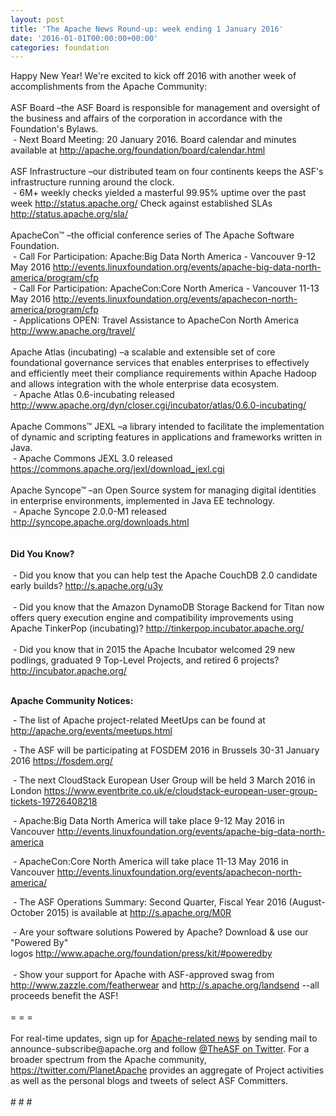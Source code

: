 ```yaml
---
layout: post
title: 'The Apache News Round-up: week ending 1 January 2016'
date: '2016-01-01T00:00:00+00:00'
categories: foundation
---
```

<div>Happy New Year! We're excited to kick off 2016 with another week of accomplishments from the Apache Community:</div> 
  <div><br /></div> 
  <div>ASF Board –the ASF Board is responsible for management and oversight of the business and affairs of the corporation in accordance with the Foundation's Bylaws.</div> 
  <div>&nbsp;- Next Board Meeting: 20 January 2016. Board calendar and minutes available at <a href="http://apache.org/foundation/board/calendar.html">http://apache.org/foundation/board/calendar.html</a></div> 
  <div><br /></div> 
  <div>ASF Infrastructure –our distributed team on four continents keeps the ASF's infrastructure running around the clock.</div> 
  <div>&nbsp;- 6M+ weekly checks yielded a masterful 99.95% uptime over the past week <a href="http://status.apache.org/">http://status.apache.org/</a> Check against established SLAs <a href="http://status.apache.org/sla/">http://status.apache.org/sla/</a></div> 
  <div><br /></div> 
  <div>ApacheCon™ –the official conference series of The Apache Software Foundation.</div> 
  <div>&nbsp;- Call For Participation: Apache:Big Data North America - Vancouver 9-12 May 2016 <a href="http://events.linuxfoundation.org/events/apache-big-data-north-america/program/cfp">http://events.linuxfoundation.org/events/apache-big-data-north-america/program/cfp</a></div> 
  <div>&nbsp;- Call For Participation: ApacheCon:Core North America - Vancouver 11-13 May 2016 <a href="http://events.linuxfoundation.org/events/apache-big-data-north-america/program/cfp">http://events.linuxfoundation.org/events/apachecon-north-america/program/cfp</a></div> 
  <div>&nbsp;- Applications OPEN: Travel Assistance to ApacheCon North America <a href="http://www.apache.org/travel/">http://www.apache.org/travel/</a></div> 
  <div><br /></div> 
  <div>Apache Atlas (incubating) –a scalable and extensible set of core foundational governance services that enables enterprises to effectively and efficiently meet their compliance requirements within Apache Hadoop and allows integration with the whole enterprise data ecosystem.</div> 
  <div>&nbsp;- Apache Atlas 0.6-incubating released <a href="http://www.apache.org/dyn/closer.cgi/incubator/atlas/0.6.0-incubating/">http://www.apache.org/dyn/closer.cgi/incubator/atlas/0.6.0-incubating/</a></div> 
  <div><br /></div> 
  <div>Apache Commons™ JEXL –a library intended to facilitate the implementation of dynamic and scripting features in applications and frameworks written in Java.</div> 
  <div>&nbsp;- Apache Commons JEXL 3.0 released <a href="https://commons.apache.org/jexl/download_jexl.cgi">https://commons.apache.org/jexl/download_jexl.cgi</a></div> 
  <div><br /></div> 
  <div>Apache Syncope™ –an Open Source system for managing digital identities in enterprise environments, implemented in Java EE technology.</div> 
  <div>&nbsp;- Apache Syncope 2.0.0-M1 released <a href="http://syncope.apache.org/downloads.html">http://syncope.apache.org/downloads.html</a></div> 
  <div><br /></div> 
  <div><br /></div> 
  <div><b>Did You Know?</b></div> 
  <div><br /></div> 
  <div>&nbsp;- Did you know that you can help test the Apache CouchDB 2.0 candidate early builds? <a href="http://s.apache.org/u3y">http://s.apache.org/u3y</a></div> 
  <div><br /></div> 
  <div>&nbsp;- Did you know that the Amazon DynamoDB Storage Backend for Titan now offers query execution engine and compatibility&nbsp;improvements using Apache TinkerPop (incubating)? <a href="http://tinkerpop.incubator.apache.org/">http://tinkerpop.incubator.apache.org/</a></div> 
  <div><br /></div> 
  <div>&nbsp;- Did you know that in 2015 the Apache Incubator welcomed 29 new podlings, graduated 9 Top-Level Projects, and retired 6 projects? <a href="http://incubator.apache.org/">http://incubator.apache.org/</a></div> 
  <p> </p> 
  <div> 
    <p> </p> 
    <div> 
      <p><strong><br />Apache Community Notices:</strong></p> 
      <p><strong></strong>&nbsp;- The list of Apache project-related MeetUps can be found at <a href="http://apache.org/events/meetups.html">http://apache.org/events/meetups.html</a></p> 
      <p>&nbsp;- The ASF will be participating at FOSDEM 2016 in Brussels 30-31 January 2016 <a href="https://fosdem.org/">https://fosdem.org/</a></p> 
    </div> 
    <p>&nbsp;- The next CloudStack European User Group will be held 3 March 2016 in London&nbsp;<a href="https://www.eventbrite.co.uk/e/cloudstack-european-user-group-tickets-19726408218">https://www.eventbrite.co.uk/e/cloudstack-european-user-group-tickets-19726408218</a></p> 
    <p>&nbsp;- Apache:Big Data North America will take place 9-12 May 2016 in Vancouver&nbsp;<a href="http://events.linuxfoundation.org/events/apache-big-data-north-america">http://events.linuxfoundation.org/events/apache-big-data-north-america</a></p> 
    <p>&nbsp;- ApacheCon:Core North America will take place 11-13 May 2016 in Vancouver&nbsp;<a href="http://events.linuxfoundation.org/events/apachecon-north-america/">http://events.linuxfoundation.org/events/apachecon-north-america/</a></p> 
    <div> 
      <p>&nbsp;- The ASF Operations Summary: Second Quarter, Fiscal Year 2016 (August-October 2015) is available at <a href="http://s.apache.org/M0R">http://s.apache.org/M0R</a></p> 
    </div> 
    <div>&nbsp;- Are your software solutions Powered by Apache? Download &amp; use our &quot;Powered By&quot; logos&nbsp;<a href="http://www.apache.org/foundation/press/kit/#poweredby">http://www.apache.org/foundation/press/kit/#poweredby</a></div> 
    <div><br /></div> 
    <div>&nbsp;- Show your support for Apache with ASF-approved swag from <a href="http://www.zazzle.com/featherwear">http://www.zazzle.com/featherwear</a> and&nbsp;<a href="http://s.apache.org/landsend">http://s.apache.org/landsend</a> --all proceeds benefit the ASF!&nbsp;</div> 
    <div><br /></div> 
    <div>= = =</div> 
    <div><br /></div> 
    <div>For real-time updates, sign up for <a href="http://apache.org/foundation/mailinglists.html#foundation-announce">Apache-related news</a> by sending mail to announce-subscribe@apache.org and follow <a href="https://twitter.com/TheASF">@TheASF on Twitter</a>. For a broader spectrum from the Apache community, <a href="http://s.apache.org/landsend">https://twitter.com/PlanetApache</a> provides an aggregate of Project activities as well as the personal blogs and tweets of select ASF Committers.</div> 
    <div><br /></div> 
    <div># # #</div> 
  </div>
